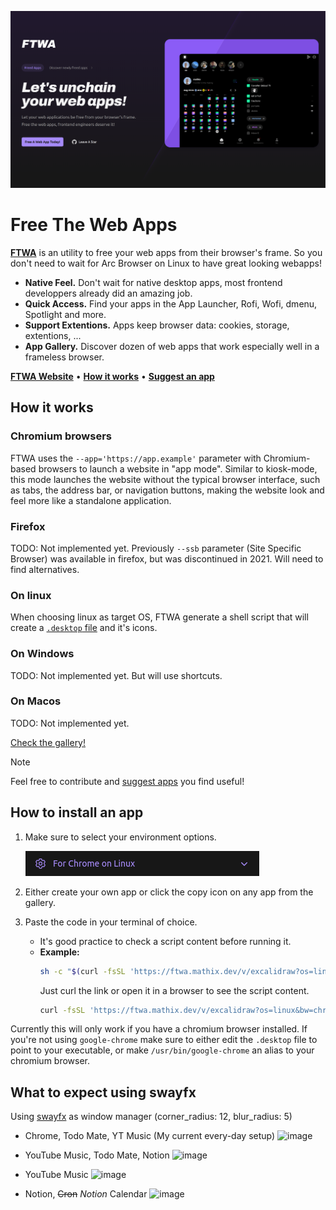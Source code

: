 <p align="center"><img alt="Directus Logo" src="website/public/og.png"></p>

# Free The Web Apps

**[FTWA](https://ftwa.mathix.dev)** is an utility to free your web apps from their browser's frame.
So you don't need to wait for Arc Browser on Linux to have great looking webapps!

- **Native Feel.** Don't wait for native desktop apps, most frontend developpers already did an amazing job.
- **Quick Access.** Find your apps in the App Launcher, Rofi, Wofi, dmenu, Spotlight and more.
- **Support Extentions.** Apps keep browser data: cookies, storage, extentions, ...
- **App Gallery.** Discover dozen of web apps that work especially well in a frameless browser.

**[FTWA Website](https://ftwa.mathix.dev)** • **[How it works](#how-it-works)** • **[Suggest an app][suggest-app]**


## How it works

### Chromium browsers

FTWA uses the `--app='https://app.example'` parameter with Chromium-based browsers to launch a website in "app mode". Similar to kiosk-mode, this mode launches the website without the typical browser interface, such as tabs, the address bar, or navigation buttons, making the website look and feel more like a standalone application.

### Firefox

TODO: Not implemented yet. Previously `--ssb` parameter (Site Specific Browser) was available in firefox, but was discontinued in 2021. Will need to find alternatives.

### On linux

When choosing linux as target OS, FTWA generate a shell script that will create a [`.desktop` file](https://specifications.freedesktop.org/desktop-entry-spec/desktop-entry-spec-latest.html) and it's icons.

### On Windows

TODO: Not implemented yet. But will use shortcuts.

### On Macos

TODO: Not implemented yet.

[Check the gallery!](#gallery)

> [!NOTE]
> Feel free to contribute and [suggest apps][suggest-app] you find useful!

## How to install an app

1. Make sure to select your environment options.

    ![settings](.github/assets/settings.png)
2. Either create your own app or click the copy icon on any app from the gallery.
3. Paste the code in your terminal of choice.
    - It's good practice to check a script content before running it.
    - **Example:**
      ```bash
      sh -c "$(curl -fsSL 'https://ftwa.mathix.dev/v/excalidraw?os=linux&bw=chrome&path=%2Fusr%2Fbin%2Fgoogle-chrome-stable')"
      ```
      Just curl the link or open it in a browser to see the script content.
      ```bash
      curl -fsSL 'https://ftwa.mathix.dev/v/excalidraw?os=linux&bw=chrome&path=%2Fusr%2Fbin%2Fgoogle-chrome-stable'
      ```

Currently this will only work if you have a chromium browser installed. If you're not using `google-chrome` make sure to either edit the `.desktop` file to point to your executable, or make `/usr/bin/google-chrome` an alias to your chromium browser.

## What to expect using swayfx

Using [swayfx](https://github.com/WillPower3309/swayfx) as window manager (corner_radius: 12, blur_radius: 5)

- Chrome, Todo Mate, YT Music (My current every-day setup)
  ![image](https://github.com/mathix420/free-the-web-apps/assets/37625778/a286d765-7bda-4a06-8c20-4d3aec129d0a)

- YouTube Music, Todo Mate, Notion
  ![image](https://github.com/mathix420/free-the-web-apps/assets/37625778/65fd1f2c-beb8-4e8f-a133-6acd5feae10f)

- YouTube Music
  ![image](https://github.com/mathix420/free-the-web-apps/assets/37625778/376aa8a6-577e-47be-a94e-471230b1706a)

- Notion, ~~Cron~~ *Notion* Calendar
  ![image](https://github.com/mathix420/free-the-web-apps/assets/37625778/d04f03fb-254b-4216-8ee0-66574e75abc8)


[suggest-app]: https://github.com/mathix420/free-the-web-apps/issues/new?assignees=&labels=app-suggestion&projects=&template=APP_SUGGESTION.yaml&title=%5BAPP%5D+-+